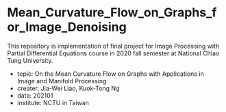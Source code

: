 # Mean_Curvature_Flow_on_Graphs_for_Image_Denoising

This repository is implementation of final project for Image Processing with Partial Differential Equations course in 2020 fall semester at National Chiao Tung University.

- topic: On the Mean Curvature Flow on Graphs with Applications in Image and Manifold Processing
- creater: Jia-Wei Liao, Kuok-Tong Ng
- data: 202101
- institute: NCTU in Taiwan
